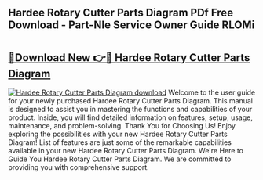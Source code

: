 ## Hardee Rotary Cutter Parts Diagram PDf Free Download - Part-NIe Service Owner Guide RLOMi

# <h2><a href="http://dfpbts.blite.top/?on=Hardee+Rotary+Cutter+Parts+Diagram">🔗Download New 👉🔴 Hardee Rotary Cutter Parts Diagram</a></h2>

[![Hardee Rotary Cutter Parts Diagram download](https://i.imgur.com/lujVjoI.png)](http://dfpbts.blite.top/?on=Hardee+Rotary+Cutter+Parts+Diagram)
Welcome to the user guide for your newly purchased Hardee Rotary Cutter Parts Diagram. This manual is designed to assist you in mastering the functions and capabilities of your product. Inside, you will find detailed information on features, setup, usage, maintenance, and problem-solving. Thank You for Choosing Us! Enjoy exploring the possibilities with your new Hardee Rotary Cutter Parts Diagram! List of features are just some of the remarkable capabilities available in your new Hardee Rotary Cutter Parts Diagram. We're Here to Guide You Hardee Rotary Cutter Parts Diagram. We are committed to providing you with comprehensive support.
